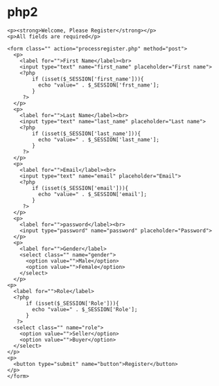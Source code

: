 # php2
<?php include_once('lib/header.php'); ?>
    <p><strong>Welcome, Please Register</strong></p>
    <p>All fields are required</p>

    <form class="" action="processregister.php" method="post">
      <p>
        <label for="">First Name</label><br>
        <input type="text" name="first_name" placeholder="First name">
        <?php
            if (isset($_SESSION['first_name'])){
              echo "value=" . $_SESSION['frst_name'];
            }
         ?>
      </p>
      <p>
        <label for="">Last Name</label><br>
        <input type="text" name="last_name" placeholder="Last name">
        <?php
            if (isset($_SESSION['last_name'])){
              echo "value=" . $_SESSION['last_name'];
            }
         ?>
      </p>
      <p>
        <label for="">Email</label><br>
        <input type="text" name="email" placeholder="Email">
        <?php
            if (isset($_SESSION['email'])){
              echo "value=" . $_SESSION['email'];
            }
         ?>
      </p>
      <p>
        <label for="">password</label><br>
        <input type="password" name="password" placeholder="Password">
      </p>
      <p>
        <label for="">Gender</label>
        <select class="" name="gender">
          <option value="">Male</option>
          <option value="">Female</option>
        </select>
      </p>
    <p>
      <label for="">Role</label>
      <?php
          if (isset($_SESSION['Role'])){
            echo "value=" . $_SESSION['Role'];
          }
       ?>
      <select class="" name="role">
        <option value="">Seller</option>
        <option value="">Buyer</option>
      </select>
    </p>
    <p>
      <button type="submit" name="button">Register</button>
    </p>
    </form>

<?php include_once('lib/footer.php'); ?>
